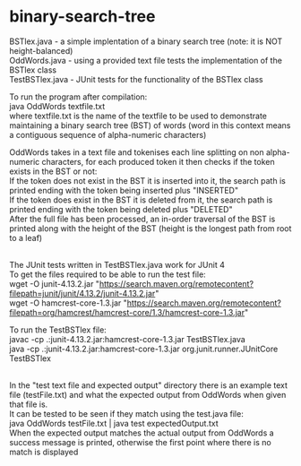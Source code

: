 # binary-search-tree
BSTlex.java - a simple implentation of a binary search tree (note: it is NOT height-balanced) <br /> 
OddWords.java - using a provided text file tests the implementation of the BSTlex class <br /> 
TestBSTlex.java - JUnit tests for the functionality of the BSTlex class <br /> 

To run the program after compilation: <br /> 
java OddWords textfile.txt <br /> 
where textfile.txt is the name of the textfile to be used to demonstrate maintaining a binary search tree (BST) of words (word in this context means a contiguous sequence of alpha-numeric characters)<br /> 

OddWords takes in a text file and tokenises each line splitting on non alpha-numeric characters, for each produced token it then checks if the token exists in the BST or not: <br /> 
If the token does not exist in the BST it is inserted into it, the search path is printed ending with the token being inserted plus "INSERTED" <br /> 
If the token does exist in the BST it is deleted from it, the search path is printed ending with the token being deleted plus "DELETED" <br /> 
After the full file has been processed, an in-order traversal of the BST is printed along with the height of the BST (height is the longest path from root to a leaf) <br /> <br /> 

The JUnit tests written in TestBSTlex.java work for JUnit 4 <br /> 
To get the files required to be able to run the test file: <br /> 
wget -O junit-4.13.2.jar "https://search.maven.org/remotecontent?filepath=junit/junit/4.13.2/junit-4.13.2.jar" <br /> 
wget -O hamcrest-core-1.3.jar "https://search.maven.org/remotecontent?filepath=org/hamcrest/hamcrest-core/1.3/hamcrest-core-1.3.jar" <br /> 

To run the TestBSTlex file:<br /> 
javac -cp .:junit-4.13.2.jar:hamcrest-core-1.3.jar TestBSTlex.java <br /> 
java -cp .:junit-4.13.2.jar:hamcrest-core-1.3.jar org.junit.runner.JUnitCore TestBSTlex <br /> <br />

In the "test text file and expected output" directory there is an example text file (testFile.txt) and what the expected output from OddWords when given that file is. <br />
It can be tested to be seen if they match using the test.java file: <br />
java OddWords testFile.txt | java test expectedOutput.txt <br />
When the expected output matches the actual output from OddWords a success message is printed, otherwise the first point where there is no match is displayed
